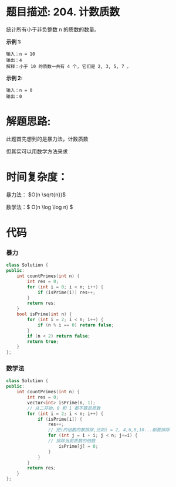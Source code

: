 # 题目描述: 204. 计数质数

统计所有小于非负整数 n 的质数的数量。

**示例 1:**
```
输入：n = 10
输出：4
解释：小于 10 的质数一共有 4 个, 它们是 2, 3, 5, 7 。
```

**示例 2:**
```
输入：n = 0
输出：0
```
  
# 解题思路:
  
  此题首先想到的是暴力法，计数质数
  
  但其实可以用数学方法来求
  

# 时间复杂度：
  暴力法： $O(n \sqrt{n})$
  
  数学法：$ O(n \log \log n) $
  
# 代码
### 暴力
```c++
class Solution {
public:
    int countPrimes(int n) {
        int res = 0;
        for (int i = 0; i < n; i++) {
            if (isPrime(i)) res++;
        }
        return res;
    }
    bool isPrime(int n) {
        for (int i = 2; i < n; i++) {
            if (n % i == 0) return false;
        }
        if (n < 2) return false;
        return true;
    }
};
```
### 数学法
```c++
class Solution {
public:
    int countPrimes(int n) {
        int res = 0;
        vector<int> isPrime(n, 1);
        // 从二开始，0 和 1 都不算是质数
        for (int i = 2; i < n; i++) {
            if (isPrime[i]) {
                res++;
                // 把i的倍数的数排除,比如i = 2, 4,6,8,10...都要排除
                for (int j = i + i; j < n; j+=i) {
                // 排除当前质数的倍数
                    isPrime[j] = 0;
                }
            }
        }
        return res;
    }
};
```
